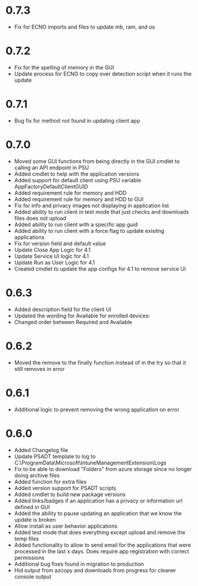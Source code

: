 # 0.7.3
- Fix for ECNO imports and files to update mb, ram, and os

# 0.7.2
- Fix for the spelling of memory in the GUI
- Update process for ECNO to copy over detection script when it runs the update

# 0.7.1
- Bug fix for method not found in updating client app

# 0.7.0

- Moved some GUI functions from being directly in the GUI cmdlet to calling an API endpoint in PSU
- Added cmdlet to help with the application versions
- Added support for default client using PSU variable AppFactoryDefaultClientGUID
- Added requirement rule for memory and HDD
- Added requirement rule for memory and HDD to GUI
- Fix for info and privacy images not displaying in application list
- Added ability to run client in test mode that just checks and downloads files does not upload
- Added ability to run client with a specific app guid
- Added ability to run client with a force flag to update exisitng applications
- Fix for version field and default value
- Update Close App Logic for 4.1
- Update Service UI logic for 4.1
- Update Run as User Logic for 4.1
- Created cmdlet to update the app configs for 4.1 to remove service UI


# 0.6.3

- Added description field for the client UI
- Updated the wording for Available for enrolled devices:
- Changed order between Required and Available

# 0.6.2

- Moved the remove to the finally function instead of in the try so that it still removes in error

# 0.6.1

- Additional logic to prevent removing the wrong application on error

# 0.6.0

- Added Changelog file
- Update PSADT template to log to C:\ProgramData\Microsoft\IntuneManagementExtension\Logs
- Fix to be able to download "Folders" from azure storage since no longer doing archive files
- Added function for extra files
- Added version support for PSADT scripts
- Added cmdlet to build new package versions
- Added links/badges if an application has a privacy or information url defined in GUI
- Added the ability to pause updating an application that we know the update is broken
- Allow install as user behavior applications
- Added test mode that does everything except upload and remove the temp files
- Added functionality to allow to send email for the applications that were processed in the last x days. Does require app registration with correct permissions
- Additional bug fixes found in migration to production
- Hid output from azcopy and downloads from progress for cleaner console output